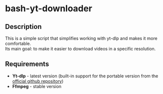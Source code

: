 # bash-yt-downloader
<h2>Description</h2>
This is a simple script that simplifies working with yt-dlp and makes it more comfortable. <br>
Its main goal: to make it easier to download videos in a specific resolution.
<h2>Requirements</h2>
<ul>
  <li><b>Yt-dlp</b> - latest version (built-in support for the portable version from the <a href="https://github.com/yt-dlp/yt-dlp">official github repository</a>)</li>
  <li><b>Ffmpeg</b> - stable version</li>
</ul>
